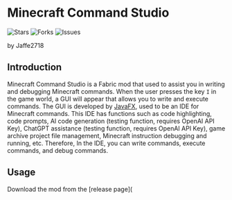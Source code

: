 # Minecraft Command Studio
![Stars](https://img.shields.io/github/stars/Jaffe2718/Minecraft-Command-Studio?style=flat-square)
![Forks](https://img.shields.io/github/forks/Jaffe2718/Minecraft-Command-Studio?style=flat-square)
![Issues](https://img.shields.io/github/issues/Jaffe2718/Minecraft-Command-Studio?style=flat-square)

by Jaffe2718

## Introduction
Minecraft Command Studio is a Fabric mod that used to assist you in writing and debugging Minecraft commands.
When the user presses the key `I` in the game world, a GUI will appear that allows you to write and execute commands.
The GUI is developed by [JavaFX](https://openjfx.io/), used to be an IDE for Minecraft commands.
This IDE has functions such as code highlighting, code prompts, AI code generation (testing function, requires OpenAI API Key), ChatGPT assistance (testing function, requires OpenAI API Key), game archive project file management, Minecraft instruction debugging and running, etc.
Therefore, In the IDE, you can write commands, execute commands, and debug commands.

## Usage
Download the mod from the [release page](